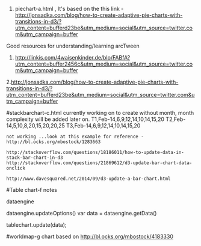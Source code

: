 1. piechart-a.html , It's based on the this link - http://jonsadka.com/blog/how-to-create-adaptive-pie-charts-with-transitions-in-d3/?utm_content=bufferd23be&utm_medium=social&utm_source=twitter.com&utm_campaign=buffer



Good resources for understanding/learning arcTween
1. http://linkis.com/4waisenkinder.de/blo/FABfA?utm_content=buffer2456c&utm_medium=social&utm_source=twitter.com&utm_campaign=buffer

2.http://jonsadka.com/blog/how-to-create-adaptive-pie-charts-with-transitions-in-d3/?utm_content=bufferd23be&utm_medium=social&utm_source=twitter.com&utm_campaign=buffer



#stackbarchart-c.html
	currently working on to create without month, month complexity will be added later on.
	T1,Feb-14,6,9,12,14,10,14,15,20
	T2,Feb-14,5,10,8,20,15,20,20,25
	T3,Feb-14,6,9,12,14,10,14,15,20

	not working ...look at this example for reference - http://bl.ocks.org/mbostock/1283663
	
	http://stackoverflow.com/questions/18186011/how-to-update-data-in-stack-bar-chart-in-d3
	http://stackoverflow.com/questions/21869612/d3-update-bar-chart-data-onclick
	
	http://www.davesquared.net/2014/09/d3-update-a-bar-chart.html
	

#Table chart-f notes

dataengine

dataengine.updateOptions()
var data = dataengine.getData()

tablechart.update(data);

#worldmap-g chart based on http://bl.ocks.org/mbostock/4183330
